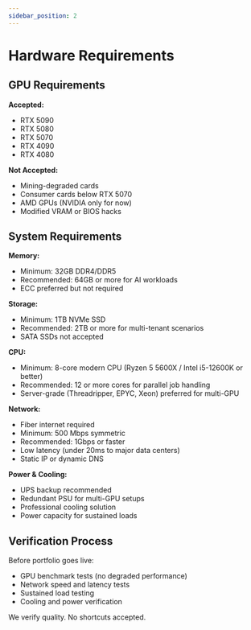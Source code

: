 ```yaml
---
sidebar_position: 2
---
```


# Hardware Requirements

## GPU Requirements

**Accepted:**
- RTX 5090
- RTX 5080
- RTX 5070
- RTX 4090
- RTX 4080

**Not Accepted:**
- Mining-degraded cards
- Consumer cards below RTX 5070
- AMD GPUs (NVIDIA only for now)
- Modified VRAM or BIOS hacks

## System Requirements

**Memory:**
- Minimum: 32GB DDR4/DDR5
- Recommended: 64GB or more for AI workloads
- ECC preferred but not required

**Storage:**
- Minimum: 1TB NVMe SSD
- Recommended: 2TB or more for multi-tenant scenarios
- SATA SSDs not accepted

**CPU:**
- Minimum: 8-core modern CPU (Ryzen 5 5600X / Intel i5-12600K or better)
- Recommended: 12 or more cores for parallel job handling
- Server-grade (Threadripper, EPYC, Xeon) preferred for multi-GPU

**Network:**
- Fiber internet required
- Minimum: 500 Mbps symmetric
- Recommended: 1Gbps or faster
- Low latency (under 20ms to major data centers)
- Static IP or dynamic DNS

**Power & Cooling:**
- UPS backup recommended
- Redundant PSU for multi-GPU setups
- Professional cooling solution
- Power capacity for sustained loads

## Verification Process

Before portfolio goes live:

- GPU benchmark tests (no degraded performance)
- Network speed and latency tests
- Sustained load testing
- Cooling and power verification

We verify quality. No shortcuts accepted.

